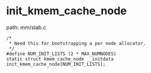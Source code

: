 init_kmem_cache_node
========================================

path: mm/slab.c
```
/*
 * Need this for bootstrapping a per node allocator.
 */
#define NUM_INIT_LISTS (2 * MAX_NUMNODES)
static struct kmem_cache_node __initdata init_kmem_cache_node[NUM_INIT_LISTS];
```